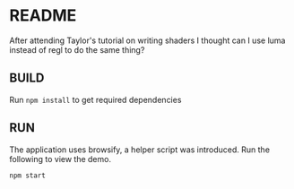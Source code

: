 README
======

After attending Taylor's tutorial on writing shaders I thought can I
use luma instead of regl to do the same thing?

BUILD
-----

Run `npm install` to get required dependencies

RUN
---

The application uses browsify, a helper script was introduced. Run the following
to view the demo.

```
npm start
```